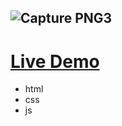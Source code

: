 
![Capture PNG3](https://user-images.githubusercontent.com/110729543/193930147-9be05cc4-d5e8-41ae-90eb-92e6f2c73e05.PNG)
--- 

# [Live Demo]( https://gihadnagy.github.io/game/)
- html
- css
- js
